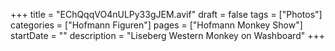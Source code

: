 +++
title = "EChQqqVO4nULPy33gJEM.avif"
draft = false
tags = ["Photos"]
categories = ["Hofmann Figuren"]
pages = ["Hofmann Monkey Show"]
startDate = ""
description = "Liseberg Western Monkey on Washboard"
+++
